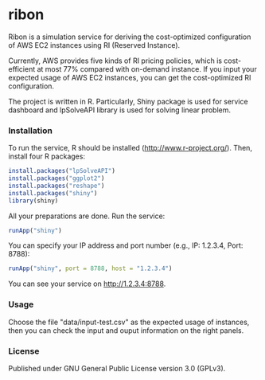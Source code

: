 # ribon

Ribon is a simulation service for deriving the cost-optimized configuration of AWS EC2 instances using RI (Reserved Instance).

Currently, AWS provides five kinds of RI pricing policies, which is cost-efficient at most 77% compared with on-demand instance. If you input your expected usage of AWS EC2 instances, you can get the     cost-optimized RI configuration.

The project is written in R. Particularly, Shiny package is used for service dashboard and lpSolveAPI library is used for solving linear problem.

### Installation

To run the service, R should be installed (http://www.r-project.org/). Then, install four R packages:

```R
install.packages("lpSolveAPI")
install.packages("ggplot2")
install.packages("reshape")
install.packages("shiny")
library(shiny)
```

All your preparations are done. Run the service:

```R
runApp("shiny")
```

You can specify your IP address and port number (e.g., IP: 1.2.3.4, Port: 8788):

```R
runApp("shiny", port = 8788, host = "1.2.3.4")
```

You can see your service on http://1.2.3.4:8788.

### Usage
Choose the file "data/input-test.csv" as the expected usage of instances, then you can check the input and ouput information on the right panels.

### License
Published under GNU General Public License version 3.0 (GPLv3).
